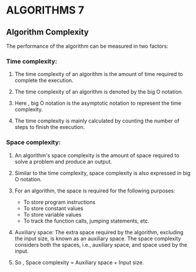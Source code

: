 # ALGORITHMS 7

## Algorithm Complexity

The performance of the algorithm can be measured in two factors:


### Time complexity:

1. The time complexity of an algorithm is the amount of time required to complete the
execution.

2. The time complexity of an algorithm is denoted by the big O notation.

3. Here , big O notation is the asymptotic notation to represent the time complexity.

4. The time complexity is mainly calculated by counting the number of steps to finish
the execution.


### Space complexity:

1. An algorithm's space complexity is the amount of space required to solve a problem
and produce an output.

2. Similar to the time complexity, space complexity is also expressed in big O notation.

3. For an algorithm, the space is required for the following purposes:

    - To store program instructions
    - To store constant values
    - To store variable values
    - To track the function calls, jumping statements, etc.

4. Auxiliary space: The extra space required by the algorithm, excluding the input size,
is known as an auxiliary space. The space complexity considers both the spaces, i.e., auxiliary space, and space used by the input.

5. So , Space complexity = Auxiliary space + Input size.
